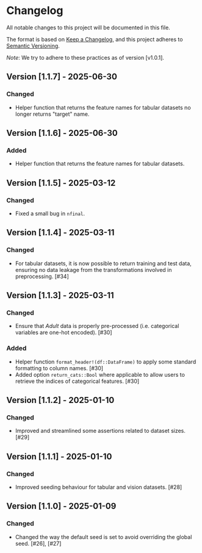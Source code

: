 # Changelog

All notable changes to this project will be documented in this file.

The format is based on [Keep a Changelog](https://keepachangelog.com/en/1.1.0/), and this project adheres to [Semantic Versioning](https://semver.org/spec/v2.0.0.html).

*Note*: We try to adhere to these practices as of version [v1.0.1].

## Version [1.1.7] - 2025-06-30

### Changed

- Helper function that returns the feature names for tabular datasets no longer returns "target" name.

## Version [1.1.6] - 2025-06-30

### Added

- Helper function that returns the feature names for tabular datasets.

## Version [1.1.5] - 2025-03-12

### Changed

- Fixed a small bug in `nfinal`. 

## Version [1.1.4] - 2025-03-11

### Changed

- For tabular datasets, it is now possible to return training and test data, ensuring no data leakage from the transformations involved in preprocessing. [#34]

## Version [1.1.3] - 2025-03-11

### Changed

- Ensure that *Adult* data is properly pre-processed (i.e. categorical variables are one-hot encoded). [#30]

### Added

- Helper function `format_header!(df::DataFrame)` to apply some standard formatting to column names. [#30]
- Added option `return_cats::Bool` where applicable to allow users to retrieve the indices of categorical features. [#30]

## Version [1.1.2] - 2025-01-10

### Changed

- Improved and streamlined some assertions related to dataset sizes. [#29]

## Version [1.1.1] - 2025-01-10

### Changed

- Improved seeding behaviour for tabular and vision datasets. [#28]

## Version [1.1.0] - 2025-01-09

### Changed

- Changed the way the default seed is set to avoid overriding the global seed. [#26], [#27]
